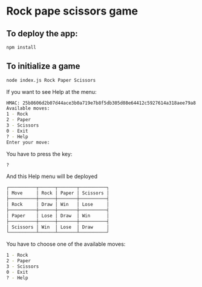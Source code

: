 # Rock pape scissors game

## To deploy the app:

```sh
npm install
```

## To initialize a game
```sh
node index.js Rock Paper Scissors
```
If you want to see Help at the menu:

```sh
HMAC: 25b8606d2b07d44ace3b0a719e7b8f5db305d08e64412c5927614a318aee79a8
Available moves:
1 - Rock
2 - Paper
3 - Scissors
0 - Exit
? - Help
Enter your move:
```

You have to press the key:
```sh
?
```

And this Help menu will be deployed

```sh
┌──────────┬──────┬───────┬──────────┐
│ Move     │ Rock │ Paper │ Scissors │
├──────────┼──────┼───────┼──────────┤
│ Rock     │ Draw │ Win   │ Lose     │
├──────────┼──────┼───────┼──────────┤
│ Paper    │ Lose │ Draw  │ Win      │
├──────────┼──────┼───────┼──────────┤
│ Scissors │ Win  │ Lose  │ Draw     │
└──────────┴──────┴───────┴──────────┘
```

You have to choose one of the available moves:

```sh
1 - Rock
2 - Paper
3 - Scissors
0 - Exit
? - Help
```
